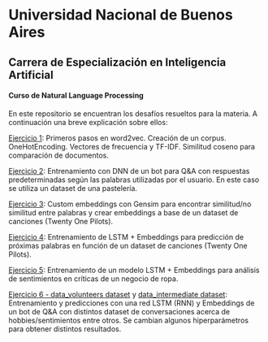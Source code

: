 # Universidad Nacional de Buenos Aires
## Carrera de Especialización en Inteligencia Artificial
#### Curso de Natural Language Processing

En este repositorio se encuentran los desafíos resueltos para la materia. A continuación una breve explicación sobre ellos:


[Ejercicio 1](https://github.com/joelspak/CEIA/blob/nlp/Ejercicio_1a_word2vec%20(1).ipynb): Primeros pasos en word2vec. Creación de un corpus. OneHotEncoding. Vectores de frecuencia y TF-IDF. Similitud coseno para comparación de documentos.

[Ejercicio 2](https://github.com/joelspak/CEIA/blob/nlp/Bot_para_pasteleria.ipynb): Entrenamiento con DNN de un bot para Q&A con respuestas predeterminadas según las palabras utilizadas por el usuario. En este caso se utiliza un dataset de una pastelería. 


[Ejercicio 3](https://github.com/joelspak/CEIA/blob/nlp/Clase_3_Custom_embedding_con_Gensim_TWENTY_ONE_PILOTS.ipynb): Custom embeddings con Gensim para encontrar similitud/no similitud entre palabras y crear embeddings a base de un dataset de canciones (Twenty One Pilots).


[Ejercicio 4](https://github.com/joelspak/CEIA/blob/nlp/Clase_4_predicci%C3%B3n_palabra_TWENTY_ONE_PILOTS.ipynb): Entrenamiento de LSTM + Embeddings para predicción de próximas palabras en función de un dataset de canciones (Twenty One Pilots).


[Ejercicio 5](https://github.com/joelspak/CEIA/blob/nlp/clothing_ecommerce_reviews.ipynb): Entrenamiento de un modelo LSTM + Embeddings para análisis de sentimientos en críticas de un negocio de ropa. 


[Ejercicio 6 - data_volunteers dataset](https://github.com/joelspak/CEIA/blob/nlp/6d_bot_qa_data_volunteers.ipynb) y [data_intermediate dataset](https://github.com/joelspak/CEIA/blob/nlp/6d_bot_qa_data_intermediate.ipynb): Entrenamiento y predicciones con una red LSTM (RNN) y Embeddings de un bot de Q&A con distintos dataset de conversaciones acerca de hobbies/sentimientos entre otros. Se cambian algunos hiperparámetros para obtener distintos resultados. 
